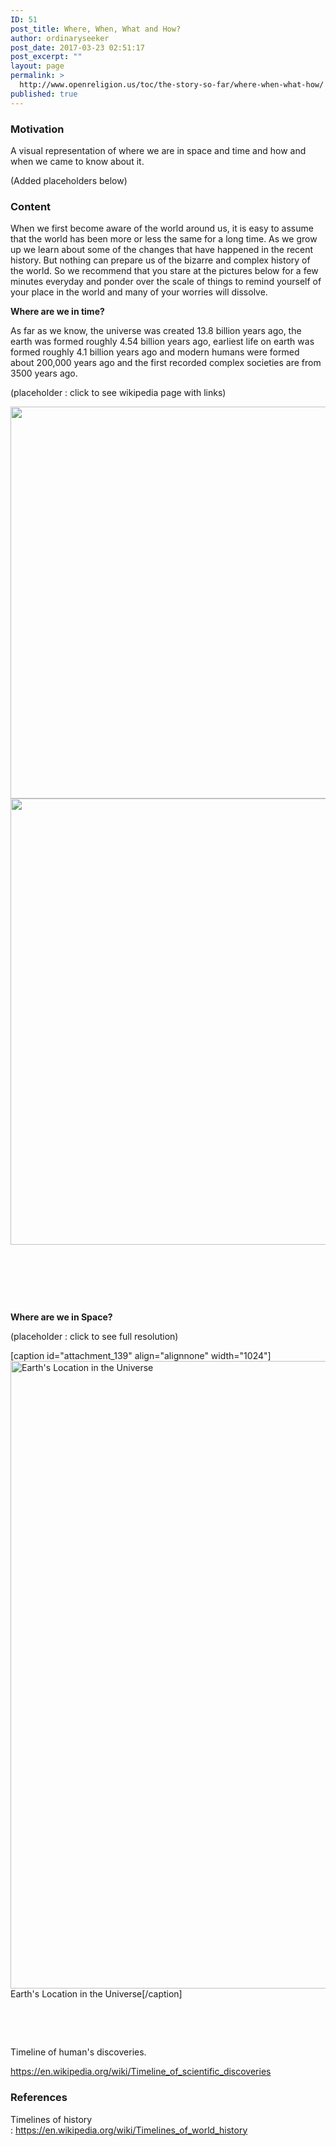 ```yaml
---
ID: 51
post_title: Where, When, What and How?
author: ordinaryseeker
post_date: 2017-03-23 02:51:17
post_excerpt: ""
layout: page
permalink: >
  http://www.openreligion.us/toc/the-story-so-far/where-when-what-how/
published: true
---
```

<h3>Motivation</h3>
A visual representation of where we are in space and time and how and when we came to know about it.

(Added placeholders below)
<h3>Content</h3>
When we first become aware of the world around us, it is easy to assume that the world has been more or less the same for a long time. As we grow up we learn about some of the changes that have happened in the recent history. But nothing can prepare us of the bizarre and complex history of the world. So we recommend that you stare at the pictures below for a few minutes everyday and ponder over the scale of things to remind yourself of your place in the world and many of your worries will dissolve.

<strong>Where are we in time?</strong>

As far as we know, the universe was created 13.8 billion years ago, the earth was formed roughly 4.54 billion years ago, earliest life on earth was formed roughly 4.1 billion years ago and modern humans were formed about 200,000 years ago and the first recorded complex societies are from 3500 years ago.

(placeholder : click to see wikipedia page with links)

<a href="https://en.wikipedia.org/wiki/Timelines_of_world_history"><img class="aligncenter wp-image-234 size-full" src="http://www.openreligion.us/wp-content/uploads/2017/03/Timeline3.jpg" alt="" width="633" height="627" /></a><a href="https://en.wikipedia.org/wiki/Timeline_of_ancient_history"><img class="aligncenter wp-image-235 size-full" src="http://www.openreligion.us/wp-content/uploads/2017/03/Timeline4.jpg" alt="" width="635" height="714" /></a>

&nbsp;

&nbsp;

&nbsp;

<strong>Where are we in Space?</strong>

(placeholder : click to see full resolution)

[caption id="attachment_139" align="alignnone" width="1024"]<a href="https://upload.wikimedia.org/wikipedia/commons/f/f4/Earth%27s_Location_in_the_Universe.jpg" target="_blank" rel="noopener noreferrer"><img class="wp-image-139 size-large" src="http://www.openreligion.us/wp-content/uploads/2017/03/EarthInTheUniverse-1024x1004.jpg" alt="Earth's Location in the Universe" width="1024" height="1004" /></a> Earth's Location in the Universe[/caption]

&nbsp;

&nbsp;

Timeline of human's discoveries.

<a href="https://en.wikipedia.org/wiki/Timeline_of_scientific_discoveries">https://en.wikipedia.org/wiki/Timeline_of_scientific_discoveries</a>
<h3>References</h3>
Timelines of history : <a href="https://en.wikipedia.org/wiki/Timelines_of_world_history">https://en.wikipedia.org/wiki/Timelines_of_world_history</a>